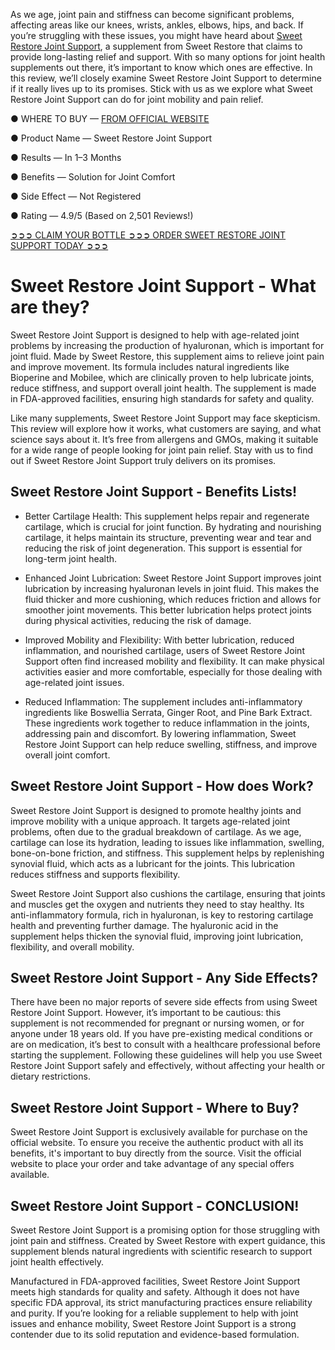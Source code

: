As we age, joint pain and stiffness can become significant problems, affecting areas like our knees, wrists, ankles, elbows, hips, and back. If you’re struggling with these issues, you might have heard about [Sweet Restore Joint Support](https://www.facebook.com/sweetrestorejointsupport), a supplement from Sweet Restore that claims to provide long-lasting relief and support. With so many options for joint health supplements out there, it’s important to know which ones are effective. In this review, we’ll closely examine Sweet Restore Joint Support to determine if it really lives up to its promises. Stick with us as we explore what Sweet Restore Joint Support can do for joint mobility and pain relief.

● WHERE TO BUY — [FROM OFFICIAL WEBSITE](https://atozsupplement.com/sweet-restore-joint-support/)

● Product Name — Sweet Restore Joint Support

● Results — In 1–3 Months

● Benefits — Solution for Joint Comfort

● Side Effect — Not Registered

● Rating — 4.9/5 (Based on 2,501 Reviews!)‍

[➲➲➲ CLAIM YOUR BOTTLE ➲➲➲ ORDER SWEET RESTORE JOINT SUPPORT TODAY ➲➲➲](https://atozsupplement.com/sweet-restore-joint-support/)

# Sweet Restore Joint Support - What are they?

Sweet Restore Joint Support is designed to help with age-related joint problems by increasing the production of hyaluronan, which is important for joint fluid. Made by Sweet Restore, this supplement aims to relieve joint pain and improve movement. Its formula includes natural ingredients like Bioperine and Mobilee, which are clinically proven to help lubricate joints, reduce stiffness, and support overall joint health. The supplement is made in FDA-approved facilities, ensuring high standards for safety and quality.

Like many supplements, Sweet Restore Joint Support may face skepticism. This review will explore how it works, what customers are saying, and what science says about it. It’s free from allergens and GMOs, making it suitable for a wide range of people looking for joint pain relief. Stay with us to find out if Sweet Restore Joint Support truly delivers on its promises.

## Sweet Restore Joint Support - Benefits Lists!

- Better Cartilage Health: This supplement helps repair and regenerate cartilage, which is crucial for joint function. By hydrating and nourishing cartilage, it helps maintain its structure, preventing wear and tear and reducing the risk of joint degeneration. This support is essential for long-term joint health.

- Enhanced Joint Lubrication: Sweet Restore Joint Support improves joint lubrication by increasing hyaluronan levels in joint fluid. This makes the fluid thicker and more cushioning, which reduces friction and allows for smoother joint movements. This better lubrication helps protect joints during physical activities, reducing the risk of damage.

- Improved Mobility and Flexibility: With better lubrication, reduced inflammation, and nourished cartilage, users of Sweet Restore Joint Support often find increased mobility and flexibility. It can make physical activities easier and more comfortable, especially for those dealing with age-related joint issues.

- Reduced Inflammation: The supplement includes anti-inflammatory ingredients like Boswellia Serrata, Ginger Root, and Pine Bark Extract. These ingredients work together to reduce inflammation in the joints, addressing pain and discomfort. By lowering inflammation, Sweet Restore Joint Support can help reduce swelling, stiffness, and improve overall joint comfort.

## Sweet Restore Joint Support - How does Work?

Sweet Restore Joint Support is designed to promote healthy joints and improve mobility with a unique approach. It targets age-related joint problems, often due to the gradual breakdown of cartilage. As we age, cartilage can lose its hydration, leading to issues like inflammation, swelling, bone-on-bone friction, and stiffness. This supplement helps by replenishing synovial fluid, which acts as a lubricant for the joints. This lubrication reduces stiffness and supports flexibility.

Sweet Restore Joint Support also cushions the cartilage, ensuring that joints and muscles get the oxygen and nutrients they need to stay healthy. Its anti-inflammatory formula, rich in hyaluronan, is key to restoring cartilage health and preventing further damage. The hyaluronic acid in the supplement helps thicken the synovial fluid, improving joint lubrication, flexibility, and overall mobility.

## Sweet Restore Joint Support - Any Side Effects?

There have been no major reports of severe side effects from using Sweet Restore Joint Support. However, it’s important to be cautious: this supplement is not recommended for pregnant or nursing women, or for anyone under 18 years old. If you have pre-existing medical conditions or are on medication, it’s best to consult with a healthcare professional before starting the supplement. Following these guidelines will help you use Sweet Restore Joint Support safely and effectively, without affecting your health or dietary restrictions.

## Sweet Restore Joint Support - Where to Buy?

Sweet Restore Joint Support is exclusively available for purchase on the official website. To ensure you receive the authentic product with all its benefits, it's important to buy directly from the source. Visit the official website to place your order and take advantage of any special offers available.

## Sweet Restore Joint Support - CONCLUSION!

Sweet Restore Joint Support is a promising option for those struggling with joint pain and stiffness. Created by Sweet Restore with expert guidance, this supplement blends natural ingredients with scientific research to support joint health effectively.

Manufactured in FDA-approved facilities, Sweet Restore Joint Support meets high standards for quality and safety. Although it does not have specific FDA approval, its strict manufacturing practices ensure reliability and purity. If you’re looking for a reliable supplement to help with joint issues and enhance mobility, Sweet Restore Joint Support is a strong contender due to its solid reputation and evidence-based formulation.
